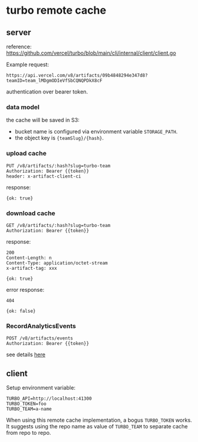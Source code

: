 # turbo remote cache

## server

reference:
https://github.com/vercel/turbo/blob/main/cli/internal/client/client.go

Example request:

```
https://api.vercel.com/v8/artifacts/09b4848294e347d8?teamID=team_lMDgmODIeVfSbCQNQPDkX8cF
```

authentication over bearer token.

### data model

the cache will be saved in S3:

- bucket name is configured via environment variable `STORAGE_PATH`.
- the object key is `{teamSlug}/{hash}`.

### upload cache

```
PUT /v8/artifacts/:hash?slug=turbo-team
Authorization: Bearer {{token}}
header: x-artifact-client-ci
```

response:

```
{ok: true}

```

### download cache

```
GET /v8/artifacts/:hash?slug=turbo-team
Authorization: Bearer {{token}}
```

response:

```
200
Content-Length: n
Content-Type: application/octet-stream
x-artifact-tag: xxx

{ok: true}
```

error response:

```
404

{ok: false}
```

### RecordAnalyticsEvents

```
POST /v8/artifacts/events
Authorization: Bearer {{token}}
```

see details
[here](https://github.com/vercel/turbo/blob/baf5c94eac2edb2d6dc6db46644082fbd55fd57d/cli/internal/client/analytics.go#L9)

## client

Setup environment variable:

```
TURBO_API=http://localhost:41300
TURBO_TOKEN=foo
TURBO_TEAM=a-name
```

When using this remote cache implementation, a bogus `TURBO_TOKEN` works. It
suggests using the repo name as value of `TURBO_TEAM` to separate cache from
repo to repo.
